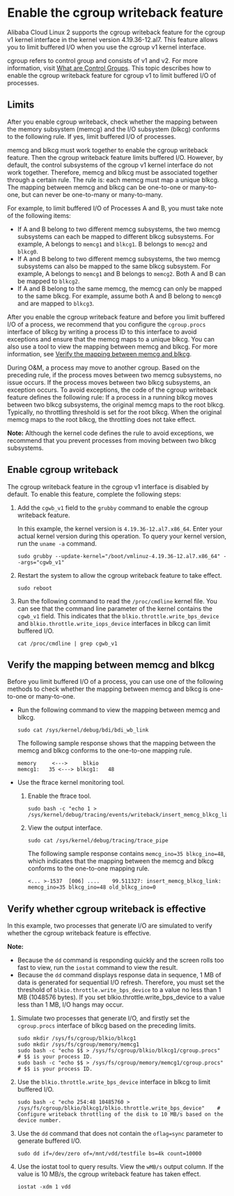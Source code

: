 # Enable the cgroup writeback feature

Alibaba Cloud Linux 2 supports the cgroup writeback feature for the cgroup v1 kernel interface in the kernel version 4.19.36-12.al7. This feature allows you to limit buffered I/O when you use the cgroup v1 kernel interface.

cgroup refers to control group and consists of v1 and v2. For more information, visit [What are Control Groups](https://access.redhat.com/documentation/en-us/red_hat_enterprise_linux/7/html-single/resource_management_guide/index#sec-What_are_Control_Groups). This topic describes how to enable the cgroup writeback feature for cgroup v1 to limit buffered I/O of processes.

## Limits

After you enable cgroup writeback, check whether the mapping between the memory subsystem \(memcg\) and the I/O subsystem \(blkcg\) conforms to the following rule. If yes, limit buffered I/O of processes.

memcg and blkcg must work together to enable the cgroup writeback feature. Then the cgroup writeback feature limits buffered I/O. However, by default, the control subsystems of the cgroup v1 kernel interface do not work together. Therefore, memcg and blkcg must be associated together through a certain rule. The rule is: each memcg must map a unique blkcg. The mapping between memcg and blkcg can be one-to-one or many-to-one, but can never be one-to-many or many-to-many.

For example, to limit buffered I/O of Processes A and B, you must take note of the following items:

-   If A and B belong to two different memcg subsystems, the two memcg subsystems can each be mapped to different blkcg subsystems. For example, A belongs to `memcg1` and `blkcg1`. B belongs to `memcg2` and `blkcg0`.
-   If A and B belong to two different memcg subsystems, the two memcg subsystems can also be mapped to the same blkcg subsystem. For example, A belongs to `memcg1` and B belongs to `memcg2`. Both A and B can be mapped to `blkcg2`.
-   If A and B belong to the same memcg, the memcg can only be mapped to the same blkcg. For example, assume both A and B belong to `memcg0` and are mapped to `blkcg3`.

After you enable the cgroup writeback feature and before you limit buffered I/O of a process, we recommend that you configure the `cgroup.procs` interface of blkcg by writing a process ID to this interface to avoid exceptions and ensure that the memcg maps to a unique blkcg. You can also use a tool to view the mapping between memcg and blkcg. For more information, see [Verify the mapping between memcg and blkcg](#section_dm0_iub_dvr).

During O&M, a process may move to another cgroup. Based on the preceding rule, if the process moves between two memcg subsystems, no issue occurs. If the process moves between two blkcg subsystems, an exception occurs. To avoid exceptions, the code of the cgroup writeback feature defines the following rule: If a process in a running blkcg moves between two blkcg subsystems, the original memcg maps to the root blkcg. Typically, no throttling threshold is set for the root blkcg. When the original memcg maps to the root blkcg, the throttling does not take effect.

**Note:** Although the kernel code defines the rule to avoid exceptions, we recommend that you prevent processes from moving between two blkcg subsystems.

## Enable cgroup writeback

The cgroup writeback feature in the cgroup v1 interface is disabled by default. To enable this feature, complete the following steps:

1.  Add the `cgwb_v1` field to the `grubby` command to enable the cgroup writeback feature.

    In this example, the kernel version is `4.19.36-12.al7.x86_64`. Enter your actual kernel version during this operation. To query your kernel version, run the `uname -a` command.

    ```
    sudo grubby --update-kernel="/boot/vmlinuz-4.19.36-12.al7.x86_64" --args="cgwb_v1"
    ```

2.  Restart the system to allow the cgroup writeback feature to take effect.

    ```
    sudo reboot
    ```

3.  Run the following command to read the `/proc/cmdline` kernel file. You can see that the command line parameter of the kernel contains the `cgwb_v1` field. This indicates that the `blkio.throttle.write_bps_device` and `blkio.throttle.write_iops_device` interfaces in blkcg can limit buffered I/O.

    ```
    cat /proc/cmdline | grep cgwb_v1
    ```


## Verify the mapping between memcg and blkcg

Before you limit buffered I/O of a process, you can use one of the following methods to check whether the mapping between memcg and blkcg is one-to-one or many-to-one.

-   Run the following command to view the mapping between memcg and blkcg.

    ```
    sudo cat /sys/kernel/debug/bdi/bdi_wb_link
    ```

    The following sample response shows that the mapping between the memcg and blkcg conforms to the one-to-one mapping rule.

    ```
    memory     <--->     blkio
    memcg1:   35 <---> blkcg1:   48
    ```

-   Use the ftrace kernel monitoring tool.
    1.  Enable the ftrace tool.

        ```
        sudo bash -c "echo 1 > /sys/kernel/debug/tracing/events/writeback/insert_memcg_blkcg_link/enable"
        ```

    2.  View the output interface.

        ```
        sudo cat /sys/kernel/debug/tracing/trace_pipe
        ```

        The following sample response contains `memcg_ino=35 blkcg_ino=48`, which indicates that the mapping between the memcg and blkcg conforms to the one-to-one mapping rule.

        ```
        <... >-1537  [006] ....    99.511327: insert_memcg_blkcg_link: memcg_ino=35 blkcg_ino=48 old_blkcg_ino=0
        ```


## Verify whether cgroup writeback is effective

In this example, two processes that generate I/O are simulated to verify whether the cgroup writeback feature is effective.

**Note:**

-   Because the `dd` command is responding quickly and the screen rolls too fast to view, run the `iostat` command to view the result.
-   Because the `dd` command displays response data in sequence, 1 MB of data is generated for sequential I/O refresh. Therefore, you must set the threshold of `blkio.throttle.write_bps_device` to a value no less than 1 MB \(1048576 bytes\). If you set blkio.throttle.write\_bps\_device to a value less than 1 MB, I/O hangs may occur.

1.  Simulate two processes that generate I/O, and firstly set the `cgroup.procs` interface of blkcg based on the preceding limits.

    ```
    sudo mkdir /sys/fs/cgroup/blkio/blkcg1
    sudo mkdir /sys/fs/cgroup/memory/memcg1
    sudo bash -c "echo $$ > /sys/fs/cgroup/blkio/blkcg1/cgroup.procs"    # $$ is your process ID.
    sudo bash -c "echo $$ > /sys/fs/cgroup/memory/memcg1/cgroup.procs"    # $$ is your process ID.
    ```

2.  Use the `blkio.throttle.write_bps_device` interface in blkcg to limit buffered I/O.

    ```
    sudo bash -c "echo 254:48 10485760 > /sys/fs/cgroup/blkio/blkcg1/blkio.throttle.write_bps_device"    # Configure writeback throttling of the disk to 10 MB/s based on the device number.
    ```

3.  Use the `dd` command that does not contain the `oflag=sync` parameter to generate buffered I/O.

    ```
    sudo dd if=/dev/zero of=/mnt/vdd/testfile bs=4k count=10000
    ```

4.  Use the iostat tool to query results. View the `wMB/s` output column. If the value is 10 MB/s, the cgroup writeback feature has taken effect.

    ```
    iostat -xdm 1 vdd
    ```


